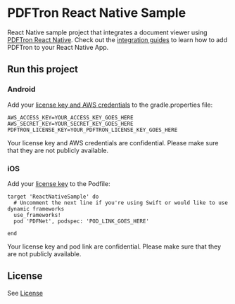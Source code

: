 # PDFTron React Native Sample
React Native sample project that integrates a document viewer using [PDFTron React Native](https://github.com/PDFTron/pdftron-react-native). Check out the [integration guides](https://www.pdftron.com/documentation/android/guides/react-native) to learn how to add PDFTron to your React Native App.

## Run this project

### Android
Add your [license key and AWS credentials](https://www.pdftron.com/documentation/android/guides/getting-started/integrate-gradle) to the gradle.properties file:
```
AWS_ACCESS_KEY=YOUR_ACCESS_KEY_GOES_HERE
AWS_SECRET_KEY=YOUR_SECRET_KEY_GOES_HERE
PDFTRON_LICENSE_KEY=YOUR_PDFTRON_LICENSE_KEY_GOES_HERE
```
Your license key and AWS credentials are confidential. Please make sure that they are not publicly available.

### iOS
Add your [license key](https://www.pdftron.com/documentation/ios/guides/getting-started/integrate-cocoapods) to the Podfile:
```
target 'ReactNativeSample' do
  # Uncomment the next line if you're using Swift or would like to use dynamic frameworks
  use_frameworks!
  pod 'PDFNet', podspec: 'POD_LINK_GOES_HERE'

end
```
Your license key and pod link are confidential. Please make sure that they are not publicly available.

## License
See [License](./LICENSE)
